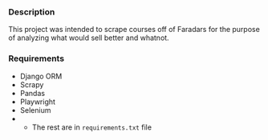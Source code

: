### Description
This project was intended to scrape courses off of Faradars for the purpose of
 analyzing what would sell better and whatnot.  

### Requirements
* Django ORM
* Scrapy
* Pandas
* Playwright
* Selenium
* * The rest are in `requirements.txt` file
